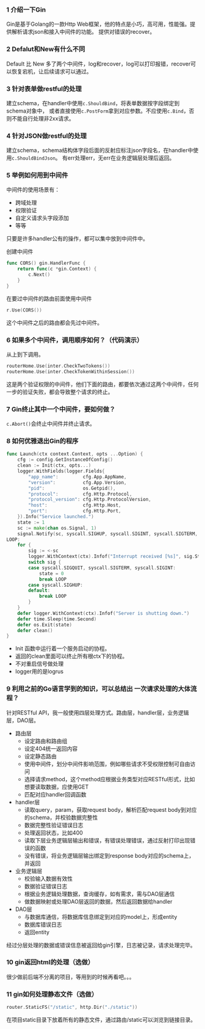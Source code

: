 ### 1 介绍一下Gin
Gin是基于Golang的一款Http Web框架，他的特点是小巧，高可用，性能强。提供解析请求json和接入中间件的功能。
提供对错误的recover。

### 2 Defalut和New有什么不同
Default 比 New 多了两个中间件，log和recover，log可以打印报错，recover可以恢复宕机，让后续请求可以通过。

### 3 针对表单做restful的处理
建立schema，在handler中使用`c.ShouldBind`，将表单数据按字段绑定到schema对象中，
或者直接使用`c.PostForm`拿到对应参数。不应使用`c.Bind`，否则不能自行处理非2xx请求。

### 4 针对JSON做restful的处理
建立schema，schema结构体字段后面的反射应标注json字段名，在handler中使用`c.ShouldBindJson`。
有err处理err，无err在业务逻辑层处理后返回。

### 5 举例如何用到中间件
中间件的使用场景有：
+ 跨域处理
+ 权限验证
+ 自定义请求头字段添加
+ 等等

只要是许多handler公有的操作，都可以集中放到中间件中。

创建中间件
```go
func CORS() gin.HandlerFunc {
    return func(c *gin.Context) {
        c.Next()
    }
}
```
在要过中间件的路由前面使用中间件
```go
r.Use(CORS())
```
这个中间件之后的路由都会先过中间件。

### 6 如果多个中间件，调用顺序如何？（代码演示）
从上到下调用。
```go
routerHome.Use(inter.CheckTwoTokens())
routerHome.Use(inter.CheckTokenWithinSession())
```
这是两个验证权限的中间件，他们下面的路由，都要依次通过这两个中间件，任何一步的验证失败，都会导致整个请求的终止。

### 7 Gin终止其中一个中间件，要如何做？
`c.Abort()`会终止中间件并终止请求。

### 8 如何优雅退出Gin的程序
```go
func Launch(ctx context.Context, opts ...Option) {
    cfg := config.GetInstanceOfConfig()
    clean := Init(ctx, opts...) 
    logger.WithFields(logger.Fields{
        "app_name":         cfg.App.AppName,
        "version":          cfg.App.Version,
        "pid":              os.Getpid(),
        "protocol":         cfg.Http.Protocol,
        "protocol_version": cfg.Http.ProtocolVersion,
        "host":             cfg.Http.Host,
        "port":             cfg.Http.Port,
    }).Info("Service launched.")
    state := 1
    sc := make(chan os.Signal, 1)
    signal.Notify(sc, syscall.SIGHUP, syscall.SIGINT, syscall.SIGTERM, syscall.SIGQUIT)
LOOP:
    for {
        sig := <-sc
        logger.WithContext(ctx).Infof("Interrupt received [%s]", sig.String())
        switch sig {
        case syscall.SIGQUIT, syscall.SIGTERM, syscall.SIGINT:
            state = 0
            break LOOP
        case syscall.SIGHUP:
        default:
            break LOOP
        }
    }
    defer logger.WithContext(ctx).Infof("Server is shutting down.")
    defer time.Sleep(time.Second)
    defer os.Exit(state)
    defer clean()
}
```
+ Init 函数中运行着一个服务启动的协程。
+ 返回的clean里面可以终止所有根ctx下的协程。
+ 不对重启信号做处理
+ logger用的是logrus

### 9 利用之前的Go语言学到的知识，可以总结出 一次请求处理的大体流程？
针对RESTful API，我一般使用四层处理方式。路由层，handler层，业务逻辑层，DAO层。
+ 路由层
    + 设定路由和路由组
    + 设定404统一返回内容
    + 设定静态路由
    + 使用中间件，划分中间件影响范围，例如哪些请求不受权限控制可自由访问
    + 选择请求method，这个method应根据业务类型对应RESTful形式，比如想要读取数据，应使用GET
    + 匹配对应handler回调函数
+ handler层
    + 读取query，param，获取request body，解析匹配request body到对应的schema，并校验数据完整性
    + 数据完整性验证错误日志
    + 处理返回状态，比如400
    + 读取下层业务逻辑层输出和错误，有错误处理错误，通过反射打印出现错误的函数
    + 没有错误，将业务逻辑层输出绑定到response body对应的schema上，并返回
+ 业务逻辑层
    + 校验输入数据有效性
    + 数据验证错误日志
    + 根据业务逻辑处理数据，查询缓存，如有需求，需与DAO层通信
    + 做数据映射或处理DAO层返回的数据，然后返回数据给handler
+ DAO层
    + 与数据库通信，将数据库信息绑定到对应的model上，形成entity
    + 数据库错误日志
    + 返回entity

经过分层处理的数据或错误信息被返回给gin引擎，日志被记录，请求处理完毕。

### 10 gin返回html的处理（选做）
很少做前后端不分离的项目，等用到的时候再看吧。。。

### 11 gin如何处理静态文件（选做）
```go
router.StaticFS("/static", http.Dir("./static"))
```
在项目static目录下放着所有的静态文件，通过路由/static可以浏览到链接目录。